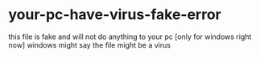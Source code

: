 # your-pc-have-virus-fake-error
this file is fake and will not do anything to your pc [only for windows right now] windows might say the file might be a virus
